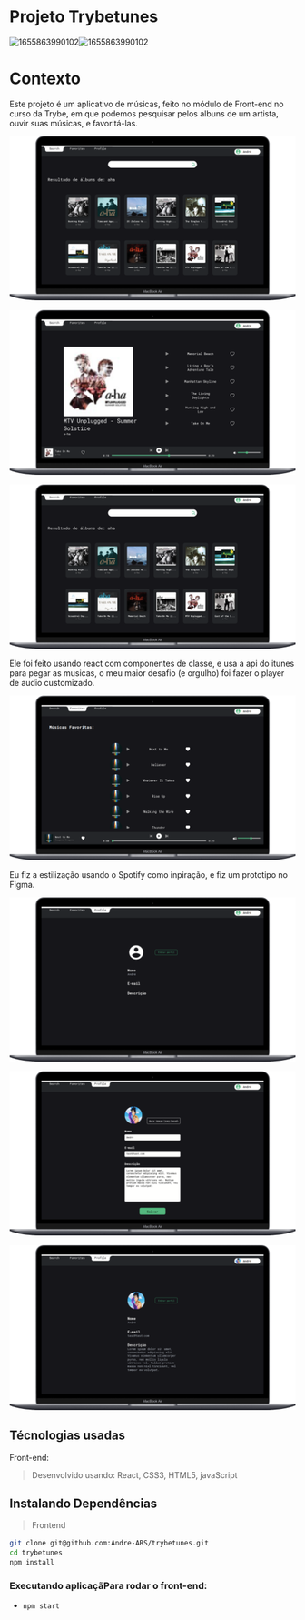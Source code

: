 # Projeto Trybetunes

![1655863990102](image/README/1655863990102.png)![1655863990102](image/README/1655863990102.png)

# Contexto

Este projeto é um aplicativo de músicas, feito no módulo de Front-end no curso da Trybe, em que podemos pesquisar pelos albuns de um artista, ouvir suas músicas, e favoritá-las.

![1655863791145](image/README/1655863791145.png)

![1655863752343](image/README/1655863752343.png)

![1655863791145](image/README/1655863791145.png)

Ele foi feito usando react com componentes de classe, e usa a api do itunes para pegar as musicas, o meu maior desafio (e orgulho) foi fazer o player de audio customizado.

![1655862151972](image/README/1655862151972.png)

Eu fiz a estilização usando o Spotify como inpiração, e fiz um prototipo no Figma.

![1655862572745](image/README/1655862572745.png)

![1655862631128](image/README/1655862631128.png)

![1655862653760](image/README/1655862653760.png)

## Técnologias usadas

Front-end:

> Desenvolvido usando: React, CSS3, HTML5, javaScript

## Instalando Dependências

> Frontend

```bash
git clone git@github.com:Andre-ARS/trybetunes.git
cd trybetunes
npm install
```

### Executando aplicaçãPara rodar o front-end:

* ```
  npm start
  ```
